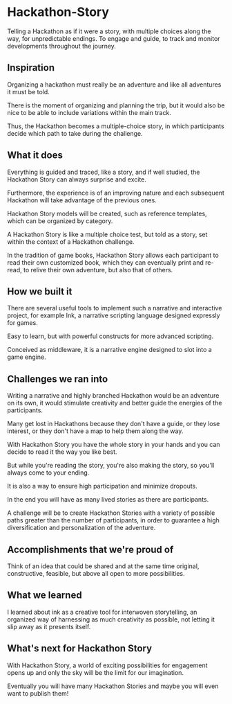 # Hackathon-Story
Telling a Hackathon as if it were a story, with multiple choices along the way, for unpredictable endings.
To engage and guide, to track and monitor developments throughout the journey.

## Inspiration
Organizing a hackathon must really be an adventure and like all adventures it must be told.

There is the moment of organizing and planning the trip, but it would also be nice to be able to include variations within the main track.

Thus, the Hackathon becomes a multiple-choice story, in which participants decide which path to take during the challenge.

## What it does
Everything is guided and traced, like a story, and if well studied, the Hackathon Story can always surprise and excite.

Furthermore, the experience is of an improving nature and each subsequent Hackathon will take advantage of the previous ones.

Hackathon Story models will be created, such as reference templates, which can be organized by category.

A Hackathon Story is like a multiple choice test, but told as a story, set within the context of a Hackathon challenge.

In the tradition of game books, Hackathon Story allows each participant to read their own customized book, which they can eventually print and re-read, to relive their own adventure, but also that of others.

## How we built it
There are several useful tools to implement such a narrative and interactive project, for example Ink, a narrative scripting language designed expressly for games.

Easy to learn, but with powerful constructs for more advanced scripting.

Conceived as middleware, it is a narrative engine designed to slot into a game engine.

## Challenges we ran into
Writing a narrative and highly branched Hackathon would be an adventure on its own, it would stimulate creativity and better guide the energies of the participants.

Many get lost in Hackathons because they don't have a guide, or they lose interest, or they don't have a map to help them along the way.

With Hackathon Story you have the whole story in your hands and you can decide to read it the way you like best.

But while you're reading the story, you're also making the story, so you'll always come to your ending.

It is also a way to ensure high participation and minimize dropouts.

In the end you will have as many lived stories as there are participants.

A challenge will be to create Hackathon Stories with a variety of possible paths greater than the number of participants, in order to guarantee a high diversification and personalization of the adventure.

## Accomplishments that we're proud of
Think of an idea that could be shared and at the same time original, constructive, feasible, but above all open to more possibilities.

## What we learned
I learned about ink as a creative tool for interwoven storytelling, an organized way of harnessing as much creativity as possible, not letting it slip away as it presents itself.

## What's next for Hackathon Story
With Hackathon Story, a world of exciting possibilities for engagement opens up and only the sky will be the limit for our imagination.

Eventually you will have many Hackathon Stories and maybe you will even want to publish them!
